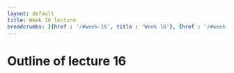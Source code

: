 ```yaml
---
layout: default
title: Week 16 lecture
breadcrumbs: [{href : '/#week-16', title : 'Week 16'}, {href : '/#week-16-day-1', title : 'Day 1'}]
---
```


Outline of lecture 16
====================
